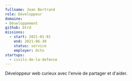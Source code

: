```yaml
---
fullname: Jean Bertrand
role: Développeur
domaine:
- Développement
github: btrd
missions:
  - start: 2021-01-01
    end: 2021-06-30
    status: service
    employer: Octo
startups:
  - civils-de-la-defense
---
```


Développeur web curieux avec l'envie de partager et d'aider.
